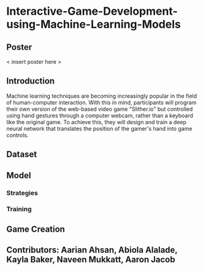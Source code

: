 # Interactive-Game-Development-using-Machine-Learning-Models

## Poster
< insert poster here >

## Introduction
Machine learning techniques are becoming increasingly popular in the field of human-computer interaction. With this in mind, participants will program their own version of the web-based video game "Slither.io" but controlled using hand gestures through a computer webcam, rather than a keyboard like the original game. To achieve this, they will design and train a deep neural network that translates the position of the gamer's hand into game controls.

## Dataset

## Model

### Strategies

### Training

## Game Creation

## Contributors: Aarian Ahsan, Abiola Alalade, Kayla Baker, Naveen Mukkatt, Aaron Jacob
